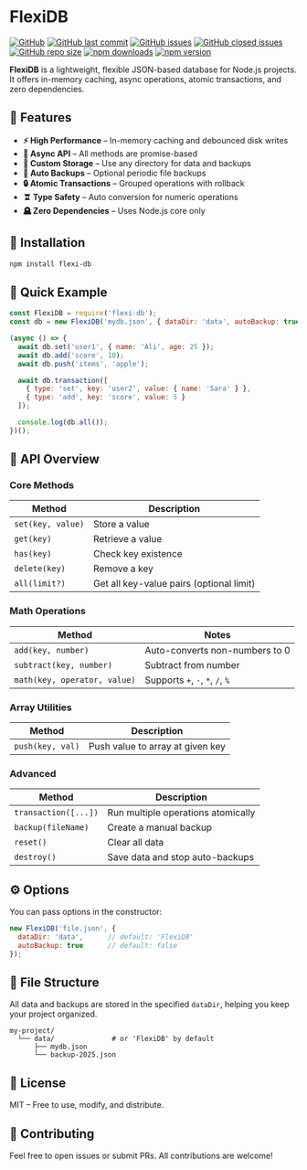 # FlexiDB
[![GitHub](https://img.shields.io/github/license/TariQ-2/FlexiDB)](https://github.com/TariQ-2/FlexiDB/blob/master/LICENSE) [![GitHub last commit](https://img.shields.io/github/last-commit/TariQ-2/FlexiDB)](https://github.com/TariQ-2/FlexiDB/commits/master) [![GitHub issues](https://img.shields.io/github/issues-raw/TariQ-2/FlexiDB)](https://github.com/TariQ-2/FlexiDB/issues) [![GitHub closed issues](https://img.shields.io/github/issues-closed-raw/TariQ-2/FlexiDB)](https://github.com/TariQ-2/FlexiDB/issues) [![GitHub repo size](https://img.shields.io/github/repo-size/TariQ-2/FlexiDB)](https://github.com/TariQ-2/FlexiDB) [![npm downloads](https://img.shields.io/npm/dt/flexi-db.svg?maxAge=3600)](https://github.com/TariQ-2/FlexiDB) [![npm version](https://img.shields.io/npm/v/flexi-db.svg?maxAge=3600)](https://github.com/TariQ-2/FlexiDB)

**FlexiDB** is a lightweight, flexible JSON-based database for Node.js projects. It offers in-memory caching, async operations, atomic transactions, and zero dependencies.

## 🚀 Features

* **⚡ High Performance** – In-memory caching and debounced disk writes
* **🔄 Async API** – All methods are promise-based
* **💾 Custom Storage** – Use any directory for data and backups
* **🔁 Auto Backups** – Optional periodic file backups
* **🔒 Atomic Transactions** – Grouped operations with rollback
* **🨠 Type Safety** – Auto conversion for numeric operations
* **🪦 Zero Dependencies** – Uses Node.js core only

## 💾 Installation

```bash
npm install flexi-db
```

## 🧪 Quick Example

```js
const FlexiDB = require('flexi-db');
const db = new FlexiDB('mydb.json', { dataDir: 'data', autoBackup: true });

(async () => {
  await db.set('user1', { name: 'Ali', age: 25 });
  await db.add('score', 10);
  await db.push('items', 'apple');

  await db.transaction([
    { type: 'set', key: 'user2', value: { name: 'Sara' } },
    { type: 'add', key: 'score', value: 5 }
  ]);

  console.log(db.all());
})();
```

## 🧩 API Overview

### Core Methods

| Method            | Description                              |
| ----------------- | ---------------------------------------- |
| `set(key, value)` | Store a value                            |
| `get(key)`        | Retrieve a value                         |
| `has(key)`        | Check key existence                      |
| `delete(key)`     | Remove a key                             |
| `all(limit?)`     | Get all key-value pairs (optional limit) |

### Math Operations

| Method                       | Notes                            |
| ---------------------------- | -------------------------------- |
| `add(key, number)`           | Auto-converts non-numbers to 0   |
| `subtract(key, number)`      | Subtract from number             |
| `math(key, operator, value)` | Supports `+`, `-`, `*`, `/`, `%` |

### Array Utilities

| Method           | Description                      |
| ---------------- | -------------------------------- |
| `push(key, val)` | Push value to array at given key |

### Advanced

| Method               | Description                        |
| -------------------- | ---------------------------------- |
| `transaction([...])` | Run multiple operations atomically |
| `backup(fileName)`   | Create a manual backup             |
| `reset()`            | Clear all data                     |
| `destroy()`          | Save data and stop auto-backups    |

## ⚙️ Options

You can pass options in the constructor:

```js
new FlexiDB('file.json', {
  dataDir: 'data',      // default: 'FlexiDB'
  autoBackup: true      // default: false
});
```

## 📁 File Structure

All data and backups are stored in the specified `dataDir`, helping you keep your project organized.

```
my-project/
  └── data/              # or 'FlexiDB' by default
      ├── mydb.json
      └── backup-2025.json
```

## 📜 License

MIT – Free to use, modify, and distribute.

## 🤝 Contributing

Feel free to open issues or submit PRs. All contributions are welcome!
